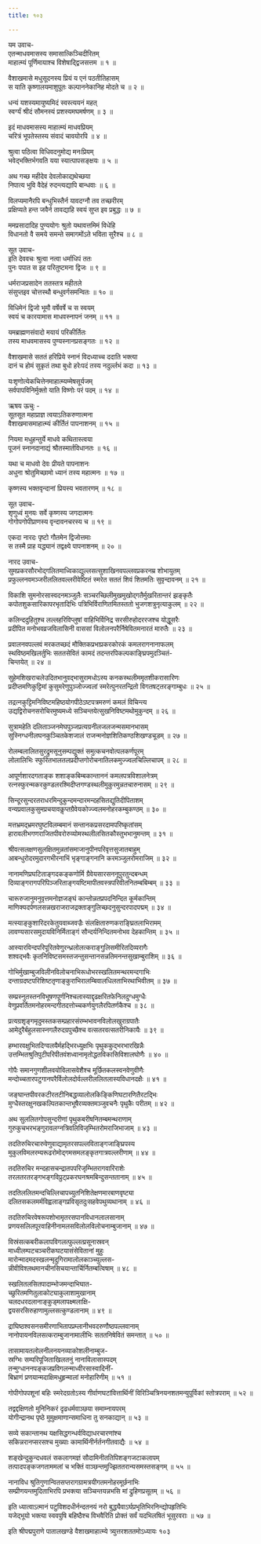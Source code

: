 ```yaml
---
title: १०३

---
```

यम उवाच-  
एतन्माधवमासस्य समासात्किञ्चिदीरितम्  
माहात्म्यं पूर्णिमायाश्च विशेषाद्द्विजसत्तम ॥ १ ॥


वैशाखमासे मधुसूदनस्य प्रियं य एनं पठतीतिहासम्  
स याति कृष्णालयमाशुपूतः कल्पाननेकानिह मोदते च ॥ २ ॥


धन्यं यशस्यमायुष्यमिदं स्वस्त्ययनं महत्  
स्वर्ग्यं श्रीदं सौमनस्यं प्रशस्यमघमर्षणम् ॥ ३ ॥


इदं माधवमासस्य माहात्म्यं माधवप्रियम्  
चरित्रं भूपतेस्तस्य संवादं चावयोरपि ॥ ४ ॥


श्रुत्वा पठित्वा विधिवदनुमोद्य मनःप्रियम्  
भवेद्भक्तिर्भगवति यया स्यात्पापसङ्क्षयः ॥ ५ ॥


अथ गच्छ महीदेव देवलोकाद्यथेच्छया  
निपात्य भुवि वैदेहं रुदन्त्यद्यापि बान्धवाः ॥ ६ ॥


विलप्यमानैरपि बन्धुभिस्तैर्न यावदग्नौ तव तच्छरीरम्  
प्रक्षिप्यते हन्त जवैर्न तावद्याहि स्वयं सुप्त इव प्रबुद्धः ॥ ७ ॥


ममप्रसादादिह पुण्ययोगः श्रुतो यथावत्तमिमं विधेहि  
विधानतो वै समये समन्ते समागमोंऽते भविता सुरैश्च ॥ ८ ॥


सूत उवाच-  
इति देववचः श्रुत्वा नत्वा धर्माधिपं ततः  
पुनः पपात स इह परितुष्टमना द्विजः ॥ ९ ॥


धर्मराजप्रसादेन ततस्तत्र महीतले  
संसुप्तइव चोत्तस्थौ बन्धुवर्गसमन्वितः ॥ १० ॥


विधिमेनं द्विजो भूमौ वर्षेवर्षे च स स्वयम्  
स्वयं च कारयामास माधवस्नापनं जनम् ॥ ११ ॥


यमब्राह्मणसंवादो मयायं परिकीर्तितः  
तस्य माधवमासस्य पुण्यस्नानप्रसङ्गतः ॥ १२ ॥


वैशाखमासे सततं हरिप्रिये स्नानं विदध्याच्च ददाति भक्त्या  
दानं च होमं सुकृतं तथा बुधो हरेःपदं तस्य नदुर्ल्लभं कदा ॥ १३ ॥


यःशृणोत्येकचित्तेनमाहात्म्यम्मेषसूर्यजम्  
सर्वपापविनिर्मुक्तो याति विष्णोः परं पदम् ॥ १४ ॥


ऋषय ऊचुः -  
सूतसूत महाप्राज्ञ त्वयाऽतिकरुणात्मना  
वैशाखमासमाहात्म्यं कीर्तितं पापनाशनम् ॥ १५ ॥


नियमा मधुहन्तुर्ये माधवे कथितास्त्वया  
पूजनं स्नानदानाद्यं श्रौतस्मार्तविधानतः ॥ १६ ॥


यथा च माधवो देवः प्रीयते पापनाशनः  
अधुना श्रोतुमिच्छामो ध्यानं तस्य महात्मनः ॥ १७ ॥


कृष्णस्य भक्तवृन्दानां प्रियस्य भवतारणम् ॥ १८ ॥


सूत उवाच-  
शृणुध्वं मुनयः सर्वे कृष्णस्य जगदात्मनः  
गोगोपगोपीप्राणस्य वृन्दावनचरस्य च ॥ १९ ॥


एकदा नारदः पृष्टो गौतमेन द्विजोत्तमाः  
स तस्मै प्राह यद्ध्यानं तद्वक्ष्ये पापनाशनम् ॥ २० ॥


नारद उवाच-  
सुमप्रकरसौरभोद्गलितमाध्विकाद्युल्लसत्सुशाखिनवपल्लवप्रकरनम्र शोभायुतम्  
प्रफुल्लनवमञ्जरीललितवल्लरीवेष्टितं स्मरेत सततं शिवं शितमतिः सुवृन्दावनम् ॥ २१ ॥


विकाशि सुमनोरसास्वदनमञ्जुलैः सञ्चरच्छिलीमुखमुखोद्गतैर्मुखरितान्तरं झङ्कृतैः  
कपोतशुकसारिकापरभृतादिभिः पत्रिभिर्विराणितमितस्ततो भुजगशत्रुनृत्याकुलम् ॥ २२ ॥


कलिन्ददुहितुश्च लल्लहरिविप्लुषां वाहिभिर्विनिद्र सरसीरुहोदररजश्च योद्धूसरैः  
प्रदीपित मनोभवव्रजविलासिनी वाससां विलोलनपरैर्निषेवितमनारतं मारुतैः ॥ २३ ॥


प्रवालनवपल्लवं मरकतच्छदं मौक्तिकप्रभाप्रकरकोरकं कमलरागनानाफलम्  
स्थविष्ठमखिलर्तुभिः सततसेवितं कामदं तदन्तरपिकल्पकाङ्घ्रिपमुदञ्चितं-  
चिन्तयेत् ॥ २४ ॥


सुहेमशिखराचलेउदितभानुवद्भासुरामधोऽस्य कनकस्थलीममृतशीकरासारिणः  
प्रदीप्तमणिकुट्टिमां कुसुमरेणुपुञ्जोज्ज्वलां स्मरेत्पुनरतन्द्रितो विगतषट्तरङ्गाम्बुधः ॥ २५ ॥


तद्रत्नकुट्टिमनिविष्टमहिष्ठयोगपीठेऽष्टपत्रमरुणं कमलं विचिन्त्य  
उद्यद्विरोचनसरोचिरमुष्यमध्ये सञ्चिन्तयेत्सुखनिविष्टमथोमुकुन्दम् ॥ २६ ॥


सुत्रामहेति दलिताञ्जनमेघपुञ्जप्रत्यग्रनीलजलजन्मसमानभासम्  
सुस्निग्धनीलघनकुञ्चितकेशजालं राजन्मनोज्ञशितिकण्ठशिखण्डचूडम् ॥ २७ ॥


रोलम्बलालितसुरद्रुमसूनुसम्पद्युक्तं समुत्कचनवोत्पलकर्णपूरम्  
लोलालिभिः स्फुरितभालतलप्रदीप्तगोरोचनातिलकमुज्ज्वलचिल्लिचापम् ॥ २८ ॥


आपूर्णशारदगताङ्क शशाङ्कबिम्बकान्ताननं कमलपत्रविशालनेत्रम्  
रत्नस्फुरन्मकरकुण्डलरश्मिदीप्तगण्डस्थलीमुकुरमुन्नतचारुनासम् ॥ २९ ॥


सिन्दूरसुन्दरतराधरमिन्दुकुन्दमन्दारमन्दहसितद्युतिदीपिताशम्  
वन्यप्रवालकुसुमप्रचयावकॢप्तग्रैवेयकोज्ज्वलमनोहरकम्बुकण्ठम् ॥ ३० ॥


मत्तभ्रमद्भ्रमरघुष्टविलम्बमानं सन्तानकप्रसरदामपरिष्कृतांसम्  
हारावलीभगणराजितपीवरोरुव्योमस्थलीलसितकौस्तुभभानुमन्तम् ॥ ३१ ॥


श्रीवत्सलक्षणसुलक्षितमुन्नतांसमाजानुपीनपरिवृत्तसुजातबाहुम्  
आबन्धुरोदरमुदारगभीरनाभिं भृङ्गाङ्गनानि करमञ्जुलरोमराजिम् ॥ ३२ ॥


नानामणिप्रघटिताङ्गदकङ्कणोर्मि ग्रैवेयसारसननूपुरतुन्दबन्धम्  
दिव्याङ्गरागपरिपिञ्जरिताङ्गयष्टिमापीतवस्त्रपरिवीतनितम्बबिम्बम् ॥ ३३ ॥


चारूरुजानुमनुवृत्तमनोज्ञजङ्घं कान्तोन्नतप्रपदनिन्दित कूर्मकान्तिम्  
माणिक्यदर्पणलसन्नखराजराजद्रक्ताङ्गुलिच्छदनुसुन्दरपादपद्मम् ॥ ३४ ॥


मत्स्याङ्कुशारिदरकेतुयवाब्जवज्रैः संलक्षितारुणकराङ्घ्रितलाभिरामम्  
लावण्यसारसमुदायविनिर्मिताङ्गं सौन्दर्यनिन्दितमनोभव देहकान्तिम् ॥ ३५ ॥


आस्यारविन्दपरिपूरितवेणुरन्ध्रलोलत्कराङ्गुलिसमीरितदिव्यरागैः  
शश्वद्भवैः कृतनिविष्टसमस्तजन्तुसन्तानसन्नतिमनन्तसुखाम्बुराशिम् ॥ ३६ ॥


गोभिर्मुखाम्बुजविलीनविलोचनाभिरूधोभरस्खलितमन्थरमन्दगाभिः  
दन्ताग्रदष्टपरिशिष्टतृणाङ्कुराभिरालम्बिवालधिलताभिरथाभिवीतम् ॥ ३७ ॥


सम्प्रस्नुतस्तनविभूषणपूर्णनिश्चलास्याद्दृढक्षरितफेनिलदुग्धमुग्धैः  
वेणुप्रवर्तितमनोहरमन्दगीतदत्तोच्चकर्णयुगलैरपितर्णकैश्च ॥ ३८ ॥


प्रत्यग्रशृङ्गमृदुमस्तकसम्प्रहारसंरम्भभावनविलोलखुराग्रपातैः  
आमेदुरैर्बहुलसास्नगलैरुदग्रपुच्छैश्च वत्सतरवत्सतरीनिकायैः ॥ ३९ ॥


हम्भारवक्षुभितदिग्वलयैर्महद्भिरध्युक्षभिः पृथुककुद्भरभारखिन्नैः  
उत्तम्भितश्रुतिपुटीपरिपीतवंशध्वानामृतोद्धतविकासिविशालघोणैः ॥ ४० ॥


गोपैः समानगुणशीलवयोविलासवेशैश्च मूर्छितकलस्वनवेणुवीणैः  
मन्दोच्चतारपटुगानपरैर्विलोलदोर्वल्लरीललितलास्यविधानदक्षैः ॥ ४१ ॥


जङ्घान्तपीवरकटीरतटीनिबद्धव्यालोलकिङ्किणिघटारणितैरटद्भिः  
मुग्धैस्तरक्षुनखकल्पितकान्तभूषैरव्यक्तमञ्जुवचनैः पृथुकैः परीतम् ॥ ४२ ॥


अथ सुललितगोपसुन्दरीणां पृथुकबरीषनितम्बमन्थराणाम्  
गुरुकुचभरभङ्गुरावलग्नत्रिवलिविजृम्भितरोमराजिभाजाम् ॥ ४३ ॥


तदतिरुचिरचारुवेणुवाद्यामृतरसपल्लविताङ्गजाङ्घ्रिपस्य  
मुकुलविमलरम्यरूढरोमोद्गमसमलङ्कृतगात्रवल्लरीणाम् ॥ ४४ ॥


तदतिरुचिर मन्दहासचन्द्रातपपरिजृम्भितरागवारिराशेः  
तरलतरतरङ्गभङ्गविप्रुट्प्रकरघनश्रमबिन्दुसन्ततानाम् ॥ ४५ ॥


तदतिललितमन्दचिल्लिचापच्युतनिशितेक्षणमारबाणवृष्ट्या  
दलितसकलमर्मविह्वलाङ्गप्रविसृतदुःसहवेपथुव्यथानाम् ॥ ४६ ॥


तदतिरुचिरवेषरूपशोभामृतरसपानविधानलालसानाम्  
प्रणयसलिलपूरवाहिनीनामलसविलोलविलोचनाम्बुजानाम् ॥ ४७ ॥


विस्रंसत्कबरीकलापविगलत्फुल्लत्प्रसूनास्रवन्  
माध्वीलम्पटचञ्चरीकघटयासंसेवितानां मुहुः  
मारोन्मादमदस्खलन्मृदुगिरामालोलकाञ्च्युल्लस-  
न्नीवीविश्लथमानचीनसिचयान्तार्चिर्नितम्बत्विषाम् ॥ ४८ ॥


स्खलितलसितपादाम्भोजमन्दाभिघात-  
च्छुरितमणितुलाकोट्याकुलाशामुखानाम्  
चलदधरदलानाङ्कुड्मलापक्ष्मलाक्षि-  
द्वयसरसिरुहाणामुल्लसत्कुण्डलानाम् ॥ ४९ ॥


द्राघिष्ठश्वसनसमीरणाभितापप्रम्लानीभवदरुणौष्ठपल्लवानाम्  
नानोपायनविलसत्कराम्बुजानामालीभिः सततनिषेवितं समन्तात् ॥ ५० ॥


तासामायतलोलनीलनयनव्याकोशलीनाम्बुज-  
स्रग्भिः सम्परिपूजिताखिलतनुं नानाविलासास्पदम्  
तन्मुग्धाननपङ्कजप्रविगलन्माध्वीरसास्वादिनीं-  
बिभ्राणं प्रणयान्मदाक्षिमधुहृन्मालां मनोहारिणीम् ॥ ५१ ॥


गोपीगोपपशूनां बहिः स्मरेदग्रतोऽस्य गीर्वाणघटांवित्तार्थिनीं विरिञ्चित्रिनयनशतमन्युपूर्विकां स्तोत्रपराम् ॥ ५२ ॥


तद्वद्दक्षिणतो मुनिनिकरं दृढधर्मवाञ्छया समाम्नायपरम्  
योगीन्द्रानथ पृष्ठे मुमुक्षमाणान्समाधिना तु सनकाद्यान् ॥ ५३ ॥


सव्ये सकान्तानथ यक्षसिद्धगन्धर्वविद्याधरचारणांश्च  
सकिन्नरानप्सरसश्च मुख्याः कामार्थिनीर्नर्तनगीतवाद्यैः ॥ ५४ ॥


शङ्खेन्दुकुन्दधवलं सकलागमज्ञं सौदामिनीततिपिशङ्गजटाकलापम्  
तत्पादपङ्कजगताममलां च भक्तिं वाञ्छन्तमुज्झिततरान्यसमस्तसङ्गम् ॥ ५५ ॥


नानाविध श्रुतिगुणान्वितसप्तरागग्रामत्रयीगतमनोहरमूर्छनाभिः  
सम्प्रीणयन्तमुदिताभिरपि प्रभक्त्या सञ्चिन्तयन्नभसि मां द्रुहिणप्रसूतम् ॥ ५६ ॥


इति ध्यात्वाऽत्मानं पटुविशदधीर्नन्दतनयं नरो बुद्ध्यैवाऽर्घप्रभृतिभिरनिन्द्योपहृतिभिः  
यजेद्भूयो भक्त्या स्ववपुषि बहिष्ठैश्च विभवैरिति प्रोक्तं सर्वं यदभिलषितं भूसुरवराः ॥ ५७ ॥


इति श्रीपद्मपुराणे पातालखण्डे वैशाखमाहात्म्ये त्र्युत्तरशततमोऽध्यायः १०३